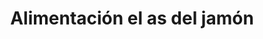 ---
title: "Alimentación el as del jamón"
url: /villablino/alimentacion-el-as-del-jamon/
shop: comodidad
---